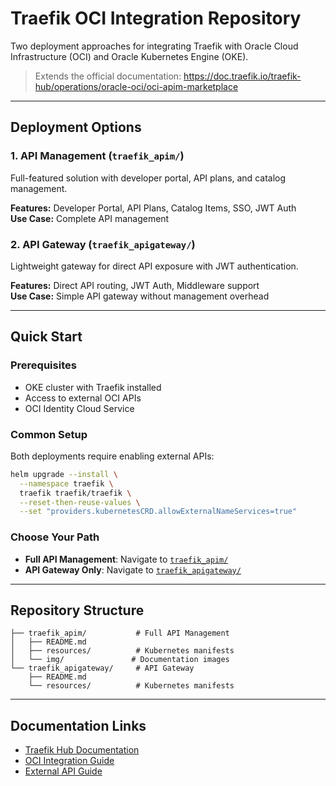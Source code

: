 # Traefik OCI Integration Repository

Two deployment approaches for integrating Traefik with Oracle Cloud Infrastructure (OCI) and Oracle Kubernetes Engine (OKE).

> Extends the official documentation: https://doc.traefik.io/traefik-hub/operations/oracle-oci/oci-apim-marketplace

---

## Deployment Options

### 1. **API Management** (`traefik_apim/`)
Full-featured solution with developer portal, API plans, and catalog management.

**Features:** Developer Portal, API Plans, Catalog Items, SSO, JWT Auth  
**Use Case:** Complete API management

### 2. **API Gateway** (`traefik_apigateway/`)
Lightweight gateway for direct API exposure with JWT authentication.

**Features:** Direct API routing, JWT Auth, Middleware support  
**Use Case:** Simple API gateway without management overhead

---

## Quick Start

### Prerequisites
- OKE cluster with Traefik installed
- Access to external OCI APIs
- OCI Identity Cloud Service

### Common Setup
Both deployments require enabling external APIs:

```bash
helm upgrade --install \
  --namespace traefik \
  traefik traefik/traefik \
  --reset-then-reuse-values \
  --set "providers.kubernetesCRD.allowExternalNameServices=true"
```

### Choose Your Path
- **Full API Management**: Navigate to [`traefik_apim/`](./traefik_apim/README.md)
- **API Gateway Only**: Navigate to [`traefik_apigateway/`](./traefik_apigateway/README.md)

---

## Repository Structure

```
├── traefik_apim/           # Full API Management
│   ├── README.md
│   ├── resources/          # Kubernetes manifests
│   └── img/               # Documentation images
└── traefik_apigateway/     # API Gateway
    ├── README.md
    └── resources/          # Kubernetes manifests
```

---

## Documentation Links
- [Traefik Hub Documentation](https://doc.traefik.io/traefik-hub/)
- [OCI Integration Guide](https://doc.traefik.io/traefik-hub/operations/oracle-oci/oci-apim-marketplace)
- [External API Guide](https://doc.traefik.io/traefik-hub/api-management/external-api)